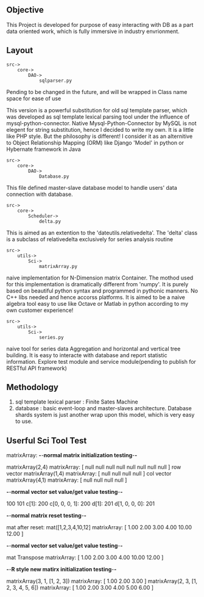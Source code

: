 Objective
---------
This Project is developed for purpose of easy interacting with DB as a part data oriented work, which is fully immersive in industry envrionment. 

Layout
------

    src->
        core->
            DAO->
                sqlparser.py 
Pending to be changed in the future, and will be wrapped in Class name space for ease of use

This version is a powerful substitution for old sql template parser, which was developed as sql template lexical parsing tool under the influence of mysql-python-connector. Native Mysql-Python-Connector by MySQL is not elegent for string substitution, hence I decided to write my own. It is a little like PHP style. But the philosophy is different! I consider it as an alternitive to Object Relationship Mapping (ORM) like Django 'Model' in python or Hybernate framework in Java

    src->
        core->
            DAO->
                Database.py
This file defined master-slave database model to handle users' data connection with database.

    src->
        core->
            Scheduler->
                delta.py
This is aimed as an extention to the 'dateutils.relativedelta'. The 'delta' class is a subclass of relativedelta exclusively for series analysis routine

    src->                    
        utils->
            Sci->
                matrixArray.py
naive implementation for N-Dimension matrix Container. The mothod used for this implementation is dramatically different from 'numpy'. It is purely based on beautiful python syntax and programmed in pythonic manners. No C++ libs needed and hence accorss platforms. It is aimed to be a naive algebra tool easy to use like Octave or Matlab in python according to my own customer experience!

    src->
        utils->
            Sci->
                series.py
naive tool for series data Aggregation and horizontal and vertical tree building. It is easy to interacte with database and report statistic information. Explore test module and service module(pending to publish for RESTful API framework)

Methodology
-----------
1. sql template lexical parser : Finite Sates Machine
2. database : basic event-loop and master-slaves architecture. Database shards system is just another wrap upon this model, which is very easy to use.


Userful Sci Tool Test
---------------------
matrixArray:
**-**-**normal matrix initialization testing**-**-**


matrixArray(2,4)
matrixArray:
[ null      null      null      null 
  null      null      null      null ]
row vector matrixArray(1,4)
matrixArray:
[ null      null      null      null ]
col vector matrixArray(4,1)
matrixArray:
[ null 
  null 
  null 
  null ]


**-**-**normal vector set value/get value testing**-**-**


100
101
c[1]:  200
c[0, 0, 0, 1]:  200
d[1]:  201
d[1, 0, 0, 0]:  201


**-**-**normal matrix reset testing**-**-**


mat after reset: mat([1,2,3,4,10,12]
matrixArray:
[ 1.00 
  2.00 
  3.00 
  4.00 
  10.00 
  12.00 ]


**-**-**normal vector set value/get value testing**-**-**


mat Transpose
matrixArray:
[ 1.00      2.00      3.00      4.00      10.00     12.00 ]


**-**-**R style new matirx initialization testing**-**-**


matrixArray(3, 1, [1, 2, 3])
matrixArray:
[ 1.00 
  2.00 
  3.00 ]
matrixArray(2, 3, [1, 2, 3, 4, 5, 6])
matrixArray:
[ 1.00      2.00      3.00 
  4.00      5.00      6.00 ]

